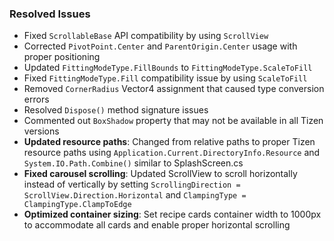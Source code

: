### Resolved Issues
- Fixed `ScrollableBase` API compatibility by using `ScrollView`
- Corrected `PivotPoint.Center` and `ParentOrigin.Center` usage with proper positioning
- Updated `FittingModeType.FillBounds` to `FittingModeType.ScaleToFill`
- Fixed `FittingModeType.Fill` compatibility issue by using `ScaleToFill`
- Removed `CornerRadius` Vector4 assignment that caused type conversion errors
- Resolved `Dispose()` method signature issues
- Commented out `BoxShadow` property that may not be available in all Tizen versions
- **Updated resource paths**: Changed from relative paths to proper Tizen resource paths using `Application.Current.DirectoryInfo.Resource` and `System.IO.Path.Combine()` similar to SplashScreen.cs
- **Fixed carousel scrolling**: Updated ScrollView to scroll horizontally instead of vertically by setting `ScrollingDirection = ScrollView.Direction.Horizontal` and `ClampingType = ClampingType.ClampToEdge`
- **Optimized container sizing**: Set recipe cards container width to 1000px to accommodate all cards and enable proper horizontal scrolling
